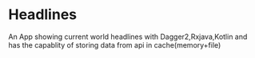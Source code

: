 # Headlines
An App showing current world headlines with Dagger2,Rxjava,Kotlin and has the capablity of storing data from api in cache(memory+file)
